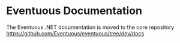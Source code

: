 # Eventuous Documentation

The Eventuous .NET documentation is moved to the core repository https://github.com/Eventuous/eventuous/tree/dev/docs

